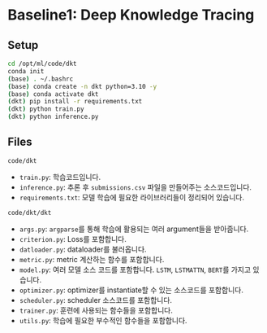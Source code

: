 # Baseline1: Deep Knowledge Tracing

## Setup
```bash
cd /opt/ml/code/dkt
conda init
(base) . ~/.bashrc
(base) conda create -n dkt python=3.10 -y
(base) conda activate dkt
(dkt) pip install -r requirements.txt
(dkt) python train.py
(dkt) python inference.py
```

## Files
`code/dkt`
* `train.py`: 학습코드입니다.
* `inference.py`: 추론 후 `submissions.csv` 파일을 만들어주는 소스코드입니다.
* `requirements.txt`: 모델 학습에 필요한 라이브러리들이 정리되어 있습니다.

`code/dkt/dkt`
* `args.py`: `argparse`를 통해 학습에 활용되는 여러 argument들을 받아줍니다.
* `criterion.py`: Loss를 포함합니다.
* `datloader.py`: dataloader를 불러옵니다.
* `metric.py`: metric 계산하는 함수를 포함합니다.
* `model.py`: 여러 모델 소스 코드를 포함합니다. `LSTM`, `LSTMATTN`, `BERT`를 가지고 있습니다.
* `optimizer.py`: optimizer를 instantiate할 수 있는 소스코드를 포함합니다.
* `scheduler.py`: scheduler 소스코드를 포함합니다.
* `trainer.py`: 훈련에 사용되는 함수들을 포함합니다.
* `utils.py`: 학습에 필요한 부수적인 함수들을 포함합니다.
